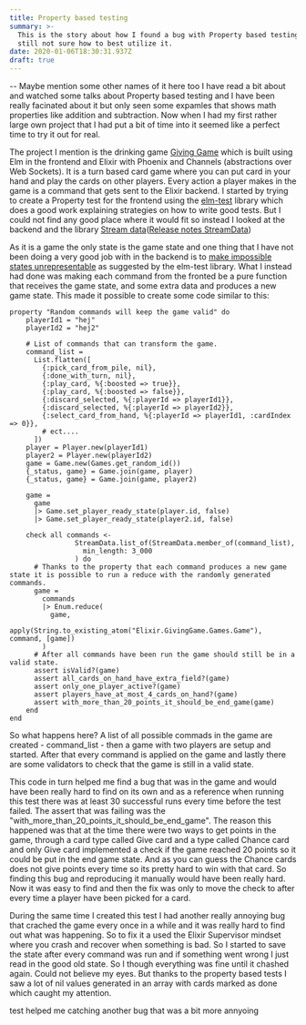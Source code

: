 ```yaml
---
title: Property based testing
summary: >-
  This is the story about how I found a bug with Property based testing while
  still not sure how to best utilize it.
date: 2020-01-06T18:30:31.937Z
draft: true
---
```

-- Maybe mention some other names of it here too
I have read a bit about and watched some talks about Property based testing and I have been really facinated about it but only seen some expamles that shows math properties like addition and subtraction. Now when I had my first rather large own project that I had put a bit of time into it seemed like a perfect time to try it out for real.

The project I mention is the drinking game [Giving Game](https://giving-game.se) which is built using Elm in the frontend and Elixir with Phoenix and Channels (abstractions over Web Sockets). It is a turn based card game where you can put card in your hand and play the cards on other players. Every action a player makes in the game is a command that gets sent to the Elixir backend. I started by trying to create a Property test for the frontend using the [elm-test](https://package.elm-lang.org/packages/elm-explorations/test/latest) library which does a good work explaining strategies on how to write good tests. But I could not find any good place where it would fit so instead I looked at the backend and the library [Stream data](https://hexdocs.pm/stream_data/StreamData.html)([Release notes StreamData](https://elixir-lang.org/blog/2017/10/31/stream-data-property-based-testing-and-data-generation-for-elixir/))

As it is a game the only state is the game state and one thing that I have not been doing a very good job with in the backend is to [make impossible states unrepresentable](https://www.youtube.com/watch?v=IcgmSRJHu_8) as suggested by the elm-test library. What I instead had done was making each command from the fronted be a pure function that receives the game state, and some extra data and produces a new game state. This made it possible to create some code similar to this:

```
property "Random commands will keep the game valid" do
    playerId1 = "hej"
    playerId2 = "hej2"

    # List of commands that can transform the game.
    command_list =
      List.flatten([
        {:pick_card_from_pile, nil},
        {:done_with_turn, nil},
        {:play_card, %{:boosted => true}},
        {:play_card, %{:boosted => false}},
        {:discard_selected, %{:playerId => playerId1}},
        {:discard_selected, %{:playerId => playerId2}},
        {:select_card_from_hand, %{:playerId => playerId1, :cardIndex => 0}},
        # ect....
      ])
    player = Player.new(playerId1)
    player2 = Player.new(playerId2)
    game = Game.new(Games.get_random_id())
    {_status, game} = Game.join(game, player)
    {_status, game} = Game.join(game, player2)

    game =
      game
      |> Game.set_player_ready_state(player.id, false)
      |> Game.set_player_ready_state(player2.id, false)

    check all commands <-
                StreamData.list_of(StreamData.member_of(command_list),
                  min_length: 3_000
                ) do
      # Thanks to the property that each command produces a new game state it is possible to run a reduce with the randomly generated commands.
      game =
        commands
        |> Enum.reduce(
          game,
          apply(String.to_existing_atom("Elixir.GivingGame.Games.Game"), command, [game])
        )
      # After all commands have been run the game should still be in a valid state.
      assert isValid?(game)
      assert all_cards_on_hand_have_extra_field?(game)
      assert only_one_player_active?(game)
      assert players_have_at_most_4_cards_on_hand?(game)
      assert with_more_than_20_points_it_should_be_end_game(game)
    end
end
```
So what happens here? A list of all possible commads in the game are created - command_list - then a game with two players are setup and started. After that every command is applied on the game and lastly there are some validators to check that the game is still in a valid state.

This code in turn helped me find a bug that was in the game and would have been really hard to find on its own and as a reference when running this test there was at least 30 successful runs every time before the test failed. The assert that was failing was the "with_more_than_20_points_it_should_be_end_game". The reason this happened was that at the time there were two ways to get points in the game, through a card type called Give card and a type called Chance card and only Give card implemented a check if the game reached 20 points so it could be put in the end game state. And as you can guess the Chance cards does not give points every time so its pretty hard to win with that card. So finding this bug and reproducing it manually would have been really hard. Now it was easy to find and then the fix was only to move the check to after every time a player have been picked for a card.



During the same time I created this test I had another really annoying bug that crached the game every once in a while and it was really hard to find out what was happening. So to fix it a used the Elixir Supervisor mindset where you crash and recover when something is bad. So I started to save the state after every command was run and if something went wrong I just read in the good old state. So I though everything was fine until it chashed again. Could not believe my eyes. But thanks to the property based tests I saw a lot of nil values generated in an array with cards marked as done which caught my attention.

test helped me catching another bug that was a bit more annyoing
